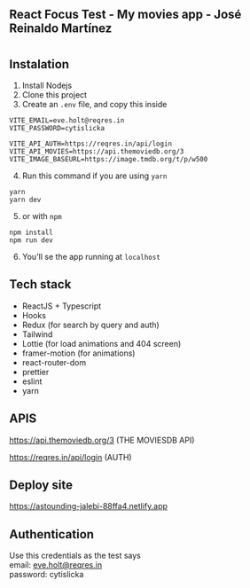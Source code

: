## React Focus Test - My movies app - José Reinaldo Martínez 

#

## Instalation
1. Install Nodejs
2. Clone this project
3. Create an ```.env``` file, and copy this inside

```
VITE_EMAIL=eve.holt@reqres.in
VITE_PASSWORD=cytislicka

VITE_API_AUTH=https://reqres.in/api/login
VITE_API_MOVIES=https://api.themoviedb.org/3
VITE_IMAGE_BASEURL=https://image.tmdb.org/t/p/w500
```
4. Run this command if you are using ```yarn```
```
yarn
yarn dev
```

5. or with ```npm```
```
npm install
npm run dev
```

6. You'll se the app running at ```localhost```  
     
     
    
## Tech stack
- ReactJS + Typescript
- Hooks
- Redux (for search by query and auth)
- Tailwind
- Lottie (for load animations and 404 screen)
- framer-motion (for animations)
- react-router-dom
- prettier
- eslint
- yarn
  

## APIS
https://api.themoviedb.org/3 (THE MOVIESDB API)  

https://reqres.in/api/login (AUTH)

## Deploy site
https://astounding-jalebi-88ffa4.netlify.app

## Authentication
Use this credentials as the test says  
email: eve.holt@reqres.in  
password: cytislicka
